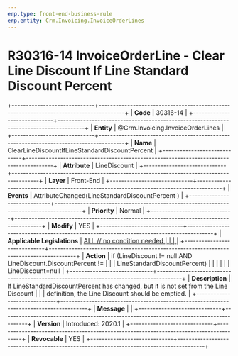 ```yaml
---
erp.type: front-end-business-rule
erp.entity: Crm.Invoicing.InvoiceOrderLines
---
```


# R30316-14 InvoiceOrderLine - Clear Line Discount If Line Standard Discount Percent
+-----------------------------+---------------------------------------------------------------------------------------+
| **Code**                    | 30316-14                                                                              |
+-----------------------------+---------------------------------------------------------------------------------------+
| **Entity**                  | @Crm.Invoicing.InvoiceOrderLines                                                                      |
+-----------------------------+---------------------------------------------------------------------------------------+
| **Name**                    | ClearLineDiscountIfLineStandardDiscountPercent                                        |
+-----------------------------+---------------------------------------------------------------------------------------+
| **Attribute**               | LineDiscount                                                                          |
+-----------------------------+---------------------------------------------------------------------------------------+
| **Layer**                   | Front-End                                                                             |
+-----------------------------+---------------------------------------------------------------------------------------+
| **Events**                  | AttributeChanged(LineStandardDiscountPercent )                                        |
+-----------------------------+---------------------------------------------------------------------------------------+
| **Priority**                | Normal                                                                                |
+-----------------------------+---------------------------------------------------------------------------------------+
| **Modify**                  | YES                                                                                   |
+-----------------------------+---------------------------------------------------------------------------------------+
| **Applicable Legislations** | [ALL // no condition needed                                                           |
|                             | ](https://confluence.erp.net/display/techdoc/Country+Specific+Functionality)          |
+-----------------------------+---------------------------------------------------------------------------------------+
| **Action**                  | if (LineDiscount != null AND LineDiscount.DiscountPercent !=                          |
|                             | LineStandardDiscountPercent)                                                          |
|                             |                                                                                       |
|                             | LineDiscount=null                                                                     |
+-----------------------------+---------------------------------------------------------------------------------------+
| **Description**             | If LineStandardDiscountPercent has changed, but it is not set from the Line Discount  |
|                             | definition, the Line Discount should be emptied.                                      |
+-----------------------------+---------------------------------------------------------------------------------------+
| **Message**                 |                                                                                       |
+-----------------------------+---------------------------------------------------------------------------------------+
| **Version**                 | Introduced: 2020.1                                                                    |
+-----------------------------+---------------------------------------------------------------------------------------+
| **Revocable**               | YES                                                                                   |
+-----------------------------+---------------------------------------------------------------------------------------+

  

  

  
